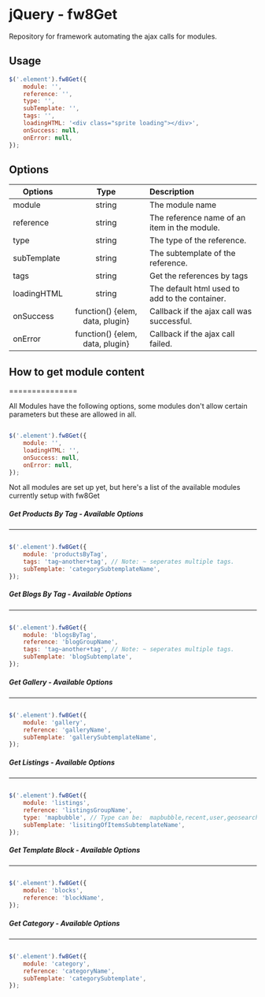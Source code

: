jQuery - fw8Get
===============

Repository for framework automating the ajax calls for modules.



Usage
--------------

```javascript
$('.element').fw8Get({
    module: '',
    reference: '',
    type: '',
    subTemplate: '',
    tags: '',
    loadingHTML: '<div class="sprite loading"></div>',
    onSuccess: null,
    onError: null,
});
```


Options
--------------


| Options         | Type                                        | Description |
| ------------- |:-------------:|:-----|
| module                | string                                | The module name |
| reference             | string                                | The reference name of an item in the module. |
| type                  | string                                | The type of the reference. |
| subTemplate           | string                                | The subtemplate of the reference. |
| tags                  | string                                | Get the references by tags |
| loadingHTML           | string                                | The default html used to add to the container. |
| onSuccess             | function() {elem, data, plugin}       | Callback if the ajax call was successful. |
| onError               | function() {elem, data, plugin}       | Callback if the ajax call failed. |



## How to get module content
===============

All Modules have the following options, some modules don't allow certain parameters but these are allowed in all.

```javascript

$('.element').fw8Get({
    module: '',
    loadingHTML: '',
    onSuccess: null,
    onError: null,
}); 
```

Not all modules are set up yet, but here's a list of the available modules currently setup with fw8Get


##### Get Products By Tag - Available Options
---------------

```javascript

$('.element').fw8Get({
    module: 'productsByTag',
    tags: 'tag~another+tag', // Note: ~ seperates multiple tags.
    subTemplate: 'categorySubtemplateName',
});
```

##### Get Blogs By Tag - Available Options
---------------

```javascript

$('.element').fw8Get({
    module: 'blogsByTag',
    reference: 'blogGroupName',
    tags: 'tag~another+tag', // Note: ~ seperates multiple tags.
    subTemplate: 'blogSubtemplate',
});
```

##### Get Gallery - Available Options
---------------

```javascript

$('.element').fw8Get({
    module: 'gallery',
    reference: 'galleryName',
    subTemplate: 'gallerySubtemplateName',
});
```

##### Get Listings - Available Options
---------------

```javascript

$('.element').fw8Get({
    module: 'listings',
    reference: 'listingsGroupName',
    type: 'mapbubble', // Type can be:  mapbubble,recent,user,geosearchbox,searchbox,geosearch,search                    
    subTemplate: 'lisitingOfItemsSubtemplateName',
});
```

##### Get Template Block - Available Options
---------------

```javascript

$('.element').fw8Get({
    module: 'blocks',
    reference: 'blockName',
});
```

##### Get Category - Available Options
---------------

```javascript

$('.element').fw8Get({
    module: 'category',
    reference: 'categoryName',
    subTemplate: 'categorySubtemplate',
});
```





